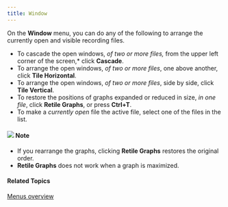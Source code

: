 ```yaml
---
title: Window
---
```


On the **Window** menu, you can do any of the following to arrange the currently open and visible recording files.

- To cascade the open windows, *of two or more files,* from the upper left corner of the screen,* click **Cascade**.
- To arrange the open windows, *of two or more files*, one above another, click **Tile Horizontal**.
- To arrange the open windows, *of two or more files*, side by side, click **Tile Vertical**.
- To restore the positions of graphs expanded or reduced in size, *in one file*, click **Retile Graphs**, or press **Ctrl+T**.
- To make a *currently open* file the active file, select one of the files in the list.

#### ![](../../images/001.png) **Note**
- If you rearrange the graphs, clicking **Retile Graphs** restores the original order.
- **Retile Graphs** does not work when a graph is maximized.

#### **Related Topics**
[Menus overview](overview)

